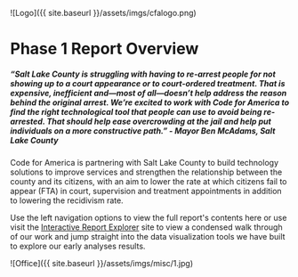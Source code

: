 ![Logo]({{ site.baseurl }}/assets/imgs/cfalogo.png)

# Phase 1 Report Overview

##### *“Salt Lake County is struggling with having to re-arrest people for not showing up to a court appearance or to court-ordered treatment. That is expensive, inefficient and—most of all—doesn’t help address the reason behind the original arrest. We’re excited to work with Code for America to find the right technological tool that people can use to avoid being re-arrested. That should help ease overcrowding at the jail and help put individuals on a more constructive path.” - Mayor Ben McAdams, Salt Lake County*

Code for America is partnering with Salt Lake County to build technology solutions to improve services and strengthen the relationship between the county and its citizens, with an aim to lower the rate at which citizens fail to appear (FTA) in court, supervision and treatment appointments in addition to lowering the recidivism rate. 

Use the left navigation options to view the full report's contents here or use visit the [Interactive Report Explorer](http://slco-2016.github.io/q1_report/) site to view a condensed walk through of our work and jump straight into the data visualization tools we have built to explore our early analyses results.

![Office]({{ site.baseurl }}/assets/imgs/misc/1.jpg)
